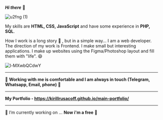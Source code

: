 <b>***Hi there***</b> 👋 

![u2fng (1)](https://github.com/KirillRusacoff/KirillRusacoff/assets/121468262/e521cef8-4969-41fd-80a1-7d858a35782e)




My skills are <b>HTML, CSS, JavaScript</b> and have some experience in <b>PHP, SQL</b>.



How I work is a long story 🤔 , but in a simple way... I am a web developer. The direction of my work is Frontend. I make small but interesting applications. I make up websites using the Figma/Photoshop layout and fill them with "life". 😄



![l-MXwbQCdwY](https://github.com/KirillRusacoff/KirillRusacoff/assets/121468262/404bc84f-483c-4c9d-b48e-d47dacb1b46a)


********************



🌱 <b>Working with me is comfortable and I am always in touch (Telegram, Whatsapp, Email, phone)</b> 🌱


********************


<b>My Portfolio - https://kirillrusacoff.github.io/main-portfolio/</b>


********************


 🔭 I’m currently working on ... <b>Now i'm a free</b> 👋

